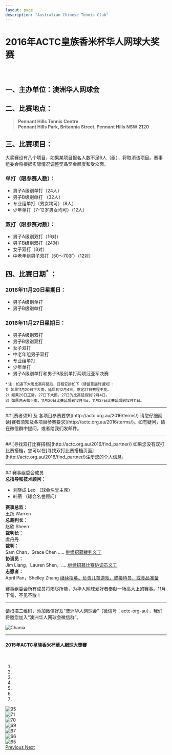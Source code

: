 ```yaml
---
layout: page
description: "Australian Chinese Tennis Club"
---
```


<h1><p class="text-center">2016年ACTC皇族香米杯华人网球大奖赛</p></h1>
<br>

## 一、主办单位：澳洲华人网球会

## 二、比赛地点：
> **Pennant Hills Tennis Centre** <br>
> **Pennant Hills Park, Britannia Street, Pennant Hills NSW 2120**

## 三、比赛项目：

大奖赛设有八个项目，如果某项目报名人数不足6人（组），将取消该项目。赛事组委会将根据实际情况调整奖品奖金额度和受众面。

### 单打（限参赛人数）：
* 男子A级别单打（24人）
* 男子B级别单打 （32人）
* 专业组单打（男女均可）（8人）
* 少年单打（7-12岁男女均可）（12人）

### 双打（限参赛对数）：
* 男子A级别双打（16对）
* 男子B级别双打（24对）
* 女子双打（8对）
* 中老年组男子双打（50～70岁）（12对）

## 四、比赛日期<sup>* </sup>：

### 2016年11月20日星期日：
* 男子A级别单打
* 男子B级别单打

### 2016年11月27日星期日：
* 男子A级别双打
* 男子B级别双打
* 女子双打
* 中老年组男子双打
* 专业组单打
* 少年单打
* 男子A级别单打和男子B级别单打两项冠亚军决赛

<small>* 注：如遇下大雨比赛将延后，日程安排如下（请留意届时通知）：<br>
1）如果11月20日下大雨，延后到12月4日，原定27日赛程不变。<br>
2）如果20日正常，27日下大雨，27日的比赛延后到12月4日。<br>
3）如果两天都下雨，11月20日比赛延后到12月4日，11月27日比赛延后到12月11日。</small>

<hr>
## [赛者须知 及 各项目参赛要求](http://actc.org.au/2016/terms/)
请您仔细阅读[赛者须知及各项目参赛要求](http://actc.org.au/2016/terms/)。如有疑问，请在微信群中提问，或者给我们发邮件。

<hr>
## [寻找双打比赛搭档](http://actc.org.au/2016/find_partner/)
如果您没有双打比赛搭档，您可以在[寻找双打比赛搭档页面](http://actc.org.au/2016/find_partner/)注册您的个人信息。

<hr>
## 赛事组委会成员
<div class="row">
  <div class="col-xs-12 col-sm-12 col-md-3 col-lg-3">
    <strong>总指导和技术顾问：</strong>
  </div>
  <div class="col-xs-12 col-sm-12 col-md-offset-1 col-md-8 col-lg-offset-1 col-lg-8">
    <ul class="list-unstyled">
      <li>刘晓成 Leo （球会名誉主席）</li>
      <li>韩蓓 （球会名誉顾问）</li>
    </ul>
  </div>
</div>
<div class="row">
  <div class="col-xs-12 col-sm-12 col-md-4 col-lg-4">
    <strong>赛事总监：</strong>
  </div>
  <div class="col-xs-12 col-sm-12 col-md-8 col-lg-8">
    王跃 Warren
  </div>
</div>
<div class="row">
  <div class="col-xs-12 col-sm-12 col-md- col-lg-4">
    <strong>总裁判长：</strong>
  </div>
  <div class="col-xs-12 col-sm-12 col-md-8 col-lg-8">
    赵欣 Sheen
  </div>
</div>
<div class="row">
  <div class="col-xs-12 col-sm-12 col-md-4 col-lg-4">
    <strong>裁判长：</strong>
  </div>
  <div class="col-xs-12 col-sm-12 col-md-8 col-lg-8">
    虞丹丹
  </div>
</div>
<div>
  <div class="col-xs-12 col-sm-12 col-md-4 col-lg-4">
    <strong>裁判：</strong>
  </div>
  <div class="col-xs-12 col-sm-12 col-md-8 col-lg-8">
    Sam Chan，Grace Chen .....    <a href="{{ site.baseurl }}/volunteer/" target="_blank">继续招募裁判义工</a>  
  </div>
</div>
<div class="row">
  <div class="col-xs-12 col-sm-12 col-md-4 col-lg-4">
    <strong>协调员：</strong>
  </div>
  <div class="col-xs-12 col-sm-12 col-md-8 col-lg-8">
    Jim Liang，Lauren Shen，.....<a href="{{ site.baseurl }}/volunteer/" target="_blank">继续招募比赛协调员义工</a>  
  </div>
</div>
<div class="row">
  <div class="col-xs-12 col-sm-12 col-md-4 col-lg-4">
    <strong>志愿者：</strong>
  </div>
  <div class="col-xs-12 col-sm-12 col-md-8 col-lg-8">
    April Pan，Shelley Zhang <a href="{{ site.baseurl }}/volunteer/" target="_blank">继续招募。负责儿童游戏，或接待员，或食品准备</a>
  </div>
</div>
<p>赛事组委会所有成员将竭尽所能，为华人网球爱好者奉献一场高大上的赛事。11月下旬，不见不散！</p>
<hr>
<p>请扫描二维码，添加微信好友“澳洲华人网球会”（微信号：actc-org-au），我们将邀您加入“澳洲华人网球会微信群”。</p>
<div class="row">
  <div class="col-xs-offset-1 col-xs-10 col-sm-offset-2 col-sm-8 col-md-offset-2 col-md-8 col-lg-offset-2 col-lg-8">
    <img class="img-responsive" src="https://c5.staticflickr.com/9/8179/28251007604_30faf539bc_z.jpg" alt="Chania" />
  </div>
</div>
<hr>
<h4 class="text-center"> <strong>2015年ACTC皇族香米杯華人網球大獎賽</strong> </h4>
<br>
<div class="row text-center">
  <div class="col-xs-12 col-sm-12 col-md-10 col-md-offset-1 col-lg-10 col-lg-offset-1">
    <div id="carousel-example-generic" class="carousel slide" data-ride="carousel">
      <!-- Indicators -->
      <ol class="carousel-indicators">
        <li data-target="#carousel-example-generic" data-slide-to="0" class="active"></li>
        <li data-target="#carousel-example-generic" data-slide-to="1"></li>
        <li data-target="#carousel-example-generic" data-slide-to="2"></li>
        <li data-target="#carousel-example-generic" data-slide-to="3"></li>
        <li data-target="#carousel-example-generic" data-slide-to="4"></li>
        <li data-target="#carousel-example-generic" data-slide-to="5"></li>
        <li data-target="#carousel-example-generic" data-slide-to="6"></li>
      </ol>
      <!-- Wrapper for slides -->
      <div class="carousel-inner" role="listbox">
        <div class="item active">
          <img src="{{ site.baseurl }}/img/2015/hejia/95.jpg" alt="95">
          <div class="carousel-caption">
          </div>
        </div>
        <div class="item">
          <img src="{{ site.baseurl }}/img/2015/hejia/71.jpg" alt="71">
          <div class="carousel-caption">
          </div>
        </div>
        <div class="item">
          <img src="{{ site.baseurl }}/img/2015/hejia/70.jpg" alt="70">
          <div class="carousel-caption">
          </div>
        </div>
        <div class="item">
          <img src="{{ site.baseurl }}/img/2015/hejia/69.jpg" alt="69">
          <div class="carousel-caption">
          </div>
        </div>
        <div class="item">
          <img src="{{ site.baseurl }}/img/2015/hejia/67.jpg" alt="67">
          <div class="carousel-caption">
          </div>
        </div>
        <div class="item">
          <img src="{{ site.baseurl }}/img/2015/hejia/66.jpg" alt="66">
          <div class="carousel-caption">
          </div>
        </div>
        <div class="item">
          <img src="{{ site.baseurl }}/img/2015/hejia/65.jpg" alt="65">
          <div class="carousel-caption">
          </div>
        </div>
      </div>
      <!-- Controls -->
      <a class="left carousel-control" href="#carousel-example-generic" role="button" data-slide="prev">
        <span class="glyphicon glyphicon-chevron-left" aria-hidden="true"></span>
        <span class="sr-only">Previous</span>
      </a>
      <a class="right carousel-control" href="#carousel-example-generic" role="button" data-slide="next">
        <span class="glyphicon glyphicon-chevron-right" aria-hidden="true"></span>
        <span class="sr-only">Next</span>
      </a>
    </div>
  </div>
</div>
